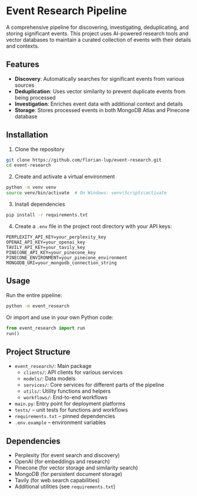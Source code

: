 # Event Research Pipeline

A comprehensive pipeline for discovering, investigating, deduplicating, and storing significant events. This project uses AI-powered research tools and vector databases to maintain a curated collection of events with their details and contexts.

## Features

- **Discovery**: Automatically searches for significant events from various sources
- **Deduplication**: Uses vector similarity to prevent duplicate events from being processed
- **Investigation**: Enriches event data with additional context and details
- **Storage**: Stores processed events in both MongoDB Atlas and Pinecone database

## Installation

1. Clone the repository
```bash
git clone https://github.com/florian-lup/event-research.git
cd event-research
```

2. Create and activate a virtual environment
```bash
python -m venv venv
source venv/bin/activate  # On Windows: venv\Scripts\activate
```

3. Install dependencies
```bash
pip install -r requirements.txt
```

4. Create a `.env` file in the project root directory with your API keys:
```
PERPLEXITY_API_KEY=your_perplexity_key
OPENAI_API_KEY=your_openai_key
TAVILY_API_KEY=your_tavily_key
PINECONE_API_KEY=your_pinecone_key
PINECONE_ENVIRONMENT=your_pinecone_environment
MONGODB_URI=your_mongodb_connection_string
```

## Usage

Run the entire pipeline:
```bash
python -m event_research
```

Or import and use in your own Python code:
```python
from event_research import run
run()
```

## Project Structure

- `event_research/`: Main package
  - `clients/`: API clients for various services
  - `models/`: Data models
  - `services/`: Core services for different parts of the pipeline
  - `utils/`: Utility functions and helpers
  - `workflows/`: End-to-end workflows
- `main.py`: Entry point for deployment platforms
- `tests/` – unit tests for functions and workflows
- `requirements.txt` – pinned dependencies
- `.env.example` – environment variables



## Dependencies

- Perplexity (for event search and discovery)
- OpenAI (for embeddings and research)
- Pinecone (for vector storage and similarity search)
- MongoDB (for persistent document storage)
- Tavily (for web search capabilities)
- Additional utilities (see `requirements.txt`)